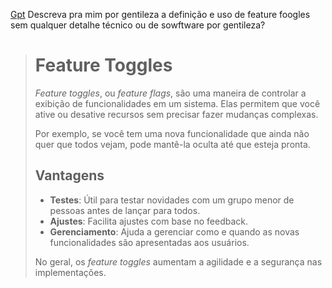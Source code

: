 [Gpt](https://chatgpt.com/) Descreva pra mim por gentileza a definição e uso de feature foogles sem qualquer detalhe técnico ou de sowftware por gentileza?

># Feature Toggles
>
>*Feature toggles*, ou *feature flags*, são uma maneira de controlar a exibição de funcionalidades em um sistema. Elas permitem que você ative ou desative recursos sem precisar fazer mudanças complexas.
>
>Por exemplo, se você tem uma nova funcionalidade que ainda não quer que todos vejam, pode mantê-la oculta até que esteja pronta.
>
>## Vantagens
>
>- **Testes**: Útil para testar novidades com um grupo menor de pessoas antes de lançar para todos.
>- **Ajustes**: Facilita ajustes com base no feedback.
>- **Gerenciamento**: Ajuda a gerenciar como e quando as novas funcionalidades são apresentadas aos usuários.
>
>No geral, os *feature toggles* aumentam a agilidade e a segurança nas implementações.
